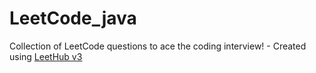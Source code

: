 # LeetCode_java
Collection of LeetCode questions to ace the coding interview! - Created using [LeetHub v3](https://github.com/raphaelheinz/LeetHub-3.0)
